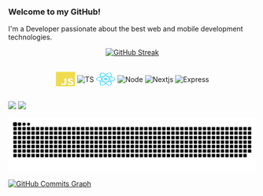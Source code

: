 ### Welcome to my GitHub!

I'm a Developer passionate about the best web and mobile development technologies.
 
<div align="center" >

[![GitHub Streak](https://github-readme-streak-stats.herokuapp.com?user=tachgurbanov&theme=react&hide_border=true)](https://tachgurbanov.github.io)

 </div>
 <br>
<div  align="center">
  <img align="center" alt="Js" height="30" width="40" src="https://raw.githubusercontent.com/devicons/devicon/master/icons/javascript/javascript-plain.svg">
  <img align="center" alt="TS" height="30" width="40" src="https://cdn.jsdelivr.net/gh/devicons/devicon/icons/typescript/typescript-original.svg" />
  <img align="center" alt="React" height="30" width="40" src="https://raw.githubusercontent.com/devicons/devicon/master/icons/react/react-original.svg">
    <img align="center" alt="Node" height="30" width="40" src="https://cdn.jsdelivr.net/gh/devicons/devicon/icons/nodejs/nodejs-original.svg">
  <img align="center" alt="Nextjs" height="30" width="40" src="https://cdn.jsdelivr.net/gh/devicons/devicon/icons/nextjs/nextjs-original-wordmark.svg" />
  <img align="center" alt="Express" height="40" width="40"  src="https://cdn.jsdelivr.net/gh/devicons/devicon/icons/express/express-original-wordmark.svg" />

</div>

##

  <div> 
  <a href="https://instagram.com/tachgurbanov" target="_blank"><img src="https://img.shields.io/badge/-Instagram-%23E4405F?style=for-the-badge&logo=instagram&logoColor=white" target="_blank"></a>
  <a href = "mailto:dev.tachgurbanov@gmail.com"><img src="https://img.shields.io/badge/-Gmail-%23333?style=for-the-badge&logo=gmail&logoColor=white" target="_blank"></a>

![Snake animation](https://github.com/tachgurbanov/tachgurbanov/blob/output/github-contribution-grid-snake.svg)

 <a href="http://www.github.com/tachgurbanov"><img src="https://github-readme-activity-graph.cyclic.app/graph?username=tachgurbanov&bg_color=20232a&color=61dafb&line=0891b2&point=ffffff&area_color=1c1917&area=true&hide_border=true&custom_title=GitHub%20Commits%20Graph" alt="GitHub Commits Graph" /></a>
</div>
